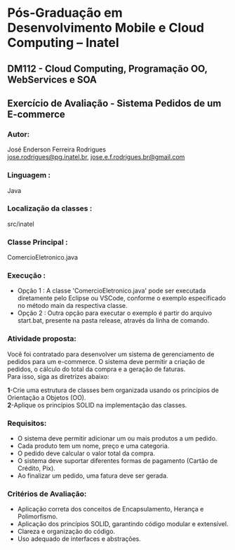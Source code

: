 # Pós-Graduação em Desenvolvimento Mobile e Cloud Computing – Inatel
## DM112 - Cloud Computing, Programação OO, WebServices e SOA

## Exercício de Avaliação - Sistema Pedidos de um E-commerce
### Autor: 
José Enderson Ferreira Rodrigues   
jose.rodrigues@pg.inatel.br, jose.e.f.rodrigues.br@gmail.com

### Linguagem : 
Java

### Localização da classes :
src/inatel


### Classe Principal : 
ComercioEletronico.java

### Execução :
* Opção 1 : A classe 'ComercioEletronico.java' pode ser executada diretamente pelo Eclipse ou VSCode, conforme o exemplo especificado no método main da respectiva classe.<br/>
* Opção 2 : Outra opção para executar o exemplo é partir do arquivo start.bat, presente na pasta release, através da linha de comando.

### Atividade proposta: 
Você foi contratado para desenvolver um sistema de gerenciamento de pedidos para um e-commerce. O sistema deve permitir a criação de pedidos, o cálculo do total da compra e a geração de faturas.  
Para isso, siga as diretrizes abaixo:

<strong>1</strong>-Crie uma estrutura de classes bem organizada usando os princípios de Orientação a Objetos (OO).<br/> 
<strong>2</strong>-Aplique os princípios SOLID na implementação das classes.  

### Requisitos:
* O sistema deve permitir adicionar um ou mais produtos a um pedido.
* Cada produto tem um nome, preço e uma categoria.
* O pedido deve calcular o valor total da compra.
* O sistema deve suportar diferentes formas de pagamento (Cartão de Crédito, Pix).
* Ao finalizar um pedido, uma fatura deve ser gerada.

### Critérios de Avaliação:
* Aplicação correta dos conceitos de Encapsulamento, Herança e Polimorfismo.
* Aplicação dos princípios SOLID, garantindo código modular e extensível.
* Clareza e organização do código.
* Uso adequado de interfaces e abstrações.
